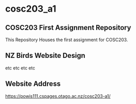 # cosc203_a1

## COSC203 First Assignment Repository
This Repository Houses the first assignment for COSC203.

## NZ Birds Website Design
etc etc etc etc 

## Website Address
https://powis111.cspages.otago.ac.nz/cosc203-a1/
